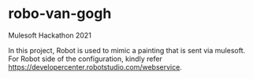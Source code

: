 # robo-van-gogh
Mulesoft Hackathon 2021

In this project, Robot is used to mimic a painting that is sent via mulesoft.
For Robot side of the configuration, kindly refer https://developercenter.robotstudio.com/webservice.

